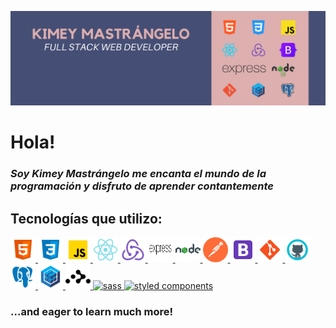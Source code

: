 ![This is an image](utils/Banner.png)
# Hola!
### *Soy Kimey Mastrángelo me encanta el mundo de la programación y disfruto de aprender contantemente*


## Tecnologías que utilizo:

<p>
    <a href = "https://developer.mozilla.org/en-US/docs/Web/HTML" > <img src = "utils/icons/html5.svg" alt="html5" width='40' height = '40'> </a>
    <a href = "https://developer.mozilla.org/en-US/docs/Web/CSS" > <img src = "utils/icons/css3.svg" alt="css3" width='40' height = '40'> </a>
    <a href = "https://developer.mozilla.org/en-US/docs/Web/JavaScript" > <img src = "utils/icons/javascript.svg" alt="Javascript" width='40' height = '40'> </a>
    <a href = "https://reactjs.org/" > <img src = "utils/icons/react.svg" alt="react" width='40' height = '40'> </a>
    <a href = "https://redux.js.org/" > <img src = "utils/icons/redux.svg" alt="redux" width='40' height = '40'> </a>
    <a href = "https://expressjs.com/" > <img src = "utils/icons/express.svg" alt="express" width='40' height = '40'  style = 'background:#fff'> </a>
    <a href = "https://nodejs.org/en/" > <img src = "utils/icons/nodejs.svg" alt="node" width='40' height = '40'> </a>
    <a href = "https://www.postman.com/" > <img src = "utils/icons/postman.svg" alt="postman" width='40' height = '40'> </a>
    <a href = "https://getbootstrap.com/" > <img src = "utils/icons/bootstrap.svg" alt="bootstrap" width='40' height = '40'> </a>
    <a href = "https://git-scm.com/" > <img src = "utils/icons/git.svg" alt="git" width='40' height = '40'> </a>
    <a href = "https://github.com//" > <img src = "utils/icons/github.svg" alt="github" width='40' height = '40'> </a>
    <a href = "https://postgresql.org/" > <img src = "utils/icons/postgresql.svg" alt="postgresql" width='40' height = '40'> </a>
    <a href = "https://sequelize.org/" > <img src = "utils/icons/sequelize.svg" alt="sequelize" width='40' height = '40'> </a>
    <a href = "https://reactrouter.com/" > <img src = "utils/icons/reactrouter.svg" alt="reactrouter" width='40' height = '40' style = 'background:#fff'> </a>
    <a href = "https://sass-lang.com/" > <img src = "utils/icons/sass.svg" alt="sass" width='40' height = '40'> </a>
    <a href = "https://styled-components.com/" > <img src = "utils/icons/styledcomponents.svg" alt="styled components" width='40' height = '40' style = 'background:#fff'> </a>

</p>

### ...and eager to learn much more!
